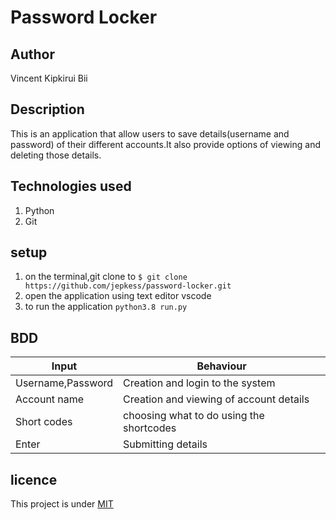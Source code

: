 # Password Locker
## Author
Vincent Kipkirui Bii
## Description
This is an application that allow users to save details(username and password) of their different accounts.It also provide options of viewing and deleting those details.

## Technologies used
1. Python
2. Git

## setup
1. on the terminal,git clone to   `$ git clone https://github.com/jepkess/password-locker.git`
2. open the application using text editor vscode
3.  to run the application `python3.8 run.py`
## BDD
Input            | Behaviour
-----------------|-------------
Username,Password| Creation and login to the system
Account name     | Creation and viewing of account details
Short codes      | choosing what to do using the shortcodes
Enter            | Submitting details

## licence
This project is under [MIT](LICENCE)
